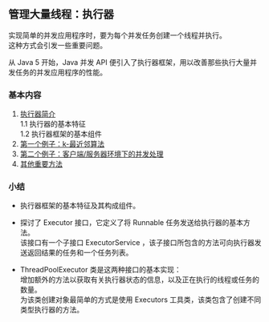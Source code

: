 ## 管理大量线程：执行器
实现简单的并发应用程序时，要为每个并发任务创建一个线程并执行。  
这种方式会引发一些重要问题。  

从 Java 5 开始，Java 并发 API 便引入了执行器框架，用以改善那些执行大量并发任务的并发应用程序的性能。

### 基本内容
1.	[执行器简介](C1执行器简介.md)  
	1.1	执行器的基本特征  
	1.2	执行器框架的基本组件  
2.	[第一个例子：k-最近邻算法](C2第一个例子：k-最近邻算法.md)
3.	[第二个例子：客户端/服务器环境下的并发处理](C3第二个例子：客户端-服务器环境下的并发处理.md)
4.	[其他重要方法](C4其他重要方法.md)

### 小结
-	执行器框架的基本特征及其构成组件。  

-	探讨了 Executor 接口，它定义了将 Runnable 任务发送给执行器的基本方法。   
该接口有一个子接口 ExecutorService ，该子接口所包含的方法可向执行器发送返回结果的任务和一个任务列表。
-	ThreadPoolExecutor 类是这两种接口的基本实现：  
增加额外的方法以获取有关执行器状态的信息，以及正在执行的线程或任务的数量。  
为该类创建对象最简单的方式是使用 Executors 工具类，该类包含了创建不同类型执行器的方法。
